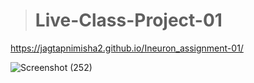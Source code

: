 > # Live-Class-Project-01

https://jagtapnimisha2.github.io/Ineuron_assignment-01/

![Screenshot (252)](https://user-images.githubusercontent.com/120504401/217304947-48b24883-f2ab-4c7d-8960-3a3a6601b123.png)

